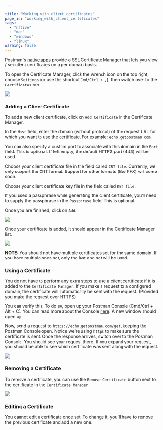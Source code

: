 ```yaml
---

title: "Working with client certificates"
page_id: "working_with_client_certificates"
tags:
  - "native"
  - "mac"
  - "windows"
  - "linux"
warning: false
---
```


Postman's [native apps](http://www.getpostman.com/downloads/) provide a SSL Certificate Manager that lets you view / set client certificates on a per domain basis.

To open the Certificate Manager, click the wrench icon on the top right, choose `Settings` (or use the shortcut `Cmd/Ctrl + ,`), then switch over to the `Certificates` tab.

![](https://cloud.githubusercontent.com/assets/7689783/19720908/bbbd8d9c-9b8d-11e6-9286-8e8ba12d9c68.png)

### Adding a Client Certificate

To add a new client certificate, click on `Add Certificate` in the Certificate Manager.

In the `Host` field, enter the domain (without protocol) of the request URL for which you want to use the certificate. For example: `echo.getpostman.com`

You can also specify a custom port to associate with this domain in the `Port` field. This is optional.
If left empty, the default HTTPS port (443) will be used.

Choose your client certificate file in the field called `CRT file`. Currently, we only support the CRT format. Support for other formats (like PFX) will come soon.

Choose your client certificate key file in the field called `KEY file`.

If you used a passphrase while generating the client certificate, you'll need to supply the passphrase in the `Passphrase` field. This is optional.

Once you are finished, click on `Add`.

![](https://cloud.githubusercontent.com/assets/7689783/19721093/75d764c8-9b8e-11e6-85c2-feff9eea4345.png)

Once your certificate is added, it should appear in the Certificate Manager list.

![](https://cloud.githubusercontent.com/assets/7689783/19721340/7a071024-9b8f-11e6-97d2-814aa3075c80.png)

**NOTE:** You should not have multiple certificates set for the same domain. If you have multiple ones set, only the last one set will be used.

### Using a Certificate

You do not have to perform any extra steps to use a client certificate if it is added to the `Certificate Manager`. If you make a request to a configured domain, the certificate will automatically be sent with the request. (Provided you make the request over HTTPS)

You can verify this. To do so, open up your Postman Console (Cmd/Ctrl + Alt + C). You can read more about the Console [here](http://blog.getpostman.com/2016/08/26/the-postman-console/). A new window should open up.

Now, send a request to `https://echo.getpostman.com/get`, keeping the Postman Console open. Notice we're using `https` to make sure the certificate is sent. Once the response arrives, switch over to the Postman Console. You should see your request there. If you expand your request, you should be able to see which certificate was sent along with the request.

![](https://cloud.githubusercontent.com/assets/7689783/19721699/0ccdeada-9b91-11e6-98af-eb08f8e68f5b.png)

### Removing a Certificate

To remove a certificate, you can use the `Remove Certificate` button next to the certificate in the `Certificate Manager`

![](https://cloud.githubusercontent.com/assets/7689783/19721340/7a071024-9b8f-11e6-97d2-814aa3075c80.png)

### Editing a Certificate

You cannot edit a certificate once set. To change it, you'll have to remove the previous certificate and add a new one.

<!---
  TODO:: Demonstrate how to export a certificate from the macOS keychain once we support P12/PFX formats
-->
